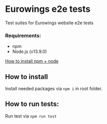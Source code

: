 # Eurowings e2e tests
Test suites for Eurowings website e2e tests
### Requirements:
  * npm
  * Node.js (v13.9.0)

[How to install npm + node](https://docs.npmjs.com/downloading-and-installing-node-js-and-npm)
## How to install
Install needed packages via `npm i` in root folder.
## How to run tests:
Run test via `npm run test` 
